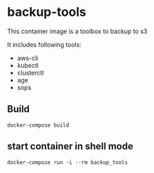 # backup-tools

This container image is a toolbox to backup to s3

It includes following tools:
- aws-cli
- kubectl 
- clusterctl
- age 
- sops 

## Build
```
docker-compose build
```

## start container in shell mode
```
docker-compose run -i --rm backup_tools
```
